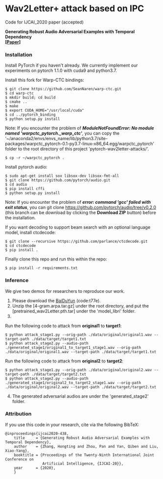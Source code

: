 # Wav2Letter+ attack based on IPC 
Code for IJCAI_2020 paper (accepted)

**Generating Robust Audio Adversarial Examples with Temporal Dependency** <br />
**[[Paper](https://www.ijcai.org/Proceedings/2020/0438.pdf)]** <br />

### Installation
Install PyTorch if you haven't already. We currently implement our experiments on pytorch 1.1.0 with cuda9 and python3.7.

Install this fork for Warp-CTC bindings:

    $ git clone https://github.com/SeanNaren/warp-ctc.git
    $ cd warp-ctc
    $ mkdir build; cd build
    $ cmake ..
    $ make
    $ export CUDA_HOME="/usr/local/cuda"
    $ cd ../pytorch_binding
    $ python setup.py install

Note: If you encounter the problem of ***ModuleNotFoundError: No module named 'warpctc_pytorch._warp_ctc'***, you can copy the '~/anaconda2/envs/envs_name/lib/python3.7/site-packages/warpctc_pytorch-0.1-py3.7-linux-x86_64.egg/warpctc_pytorch' folder to the root directory of this project 'pytorch-wav2letter-attacks/'.

    $ cp -r ~/warpctc_pytorch .

Install pytorch audio:

    $ sudo apt-get install sox libsox-dev libsox-fmt-all
    $ git clone https://github.com/pytorch/audio.git
    $ cd audio
    $ pip install cffi
    $ python setup.py install

Note: If you encounter the problem of ***error: command 'gcc' failed with exit status***, you can git clone https://github.com/pytorch/audio/tree/v0.2.0 (this branch can be download by clicking the **Download ZIP** button) before the installation.

If you want decoding to support beam search with an optional language model, install ctcdecode:

    $ git clone --recursive https://github.com/parlance/ctcdecode.git
    $ cd ctcdecode
    $ pip install .

Finally clone this repo and run this within the repo:

    $ pip install -r requirements.txt

### Inference 
We give two demos for researchers to reproduce our work.
1. Please download the [BaiDuYun](https://pan.baidu.com/s/1ZphnJK_LIS-pyVhPywfqCA) (code:t77e).
2. Unzip the [4-gram.arpa.tar.gz] under the root directory, and put the [pretrained_wav2Letter.pth.tar] under the 'model_libri' folder.
3. 
Run the following code to attack from **original1** to **target1**:

    $ python attack_stage1.py --orig-path ./data/original/original1.wav --target-path ./data/target/target1.txt
    $ python attack_stage2.py --audio-path ./generated_stage1/original1_to_target1_stage1.wav --orig-path ./data/original/original1.wav --target-path ./data/target/target1.txt

Run the following code to attack from **original2** to **target2**:

    $ python attack_stage1.py --orig-path ./data/original/original2.wav --target-path ./data/target/target2.txt
    $ python attack_stage2.py --audio-path ./generated_stage1/original2_to_target2_stage1.wav --orig-path ./data/original/original2.wav --target-path ./data/target/target2.txt 
4. The generated adversarial audios are under the 'generated_stage2' folder.

### Attribution
If you use this code in your research, cite via the following BibTeX:

    @inproceedings{ijcai2020-438,
        title     = {Generating Robust Audio Adversarial Examples with Temporal Dependency},
        author    = {Zhang, Hongting and Zhou, Pan and Yan, Qiben and Liu, Xiao-Yang},
        booktitle = {Proceedings of the Twenty-Ninth International Joint Conference on
                     Artificial Intelligence, {IJCAI-20}},            
        year      = {2020},
        }
